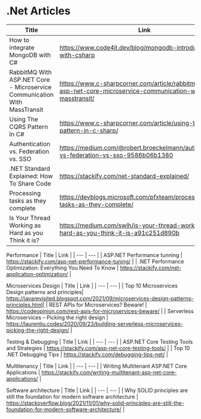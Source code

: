 # .Net Articles

| Title | Link |
| --- | --- |
| How to integrate MongoDB with C# | https://www.code4it.dev/blog/mongodb-introduction-with-csharp |
| RabbitMQ With ASP.NET Core - Microservice Communication With MassTransit | https://www.c-sharpcorner.com/article/rabbitmq-with-asp-net-core-microservice-communication-with-masstransit/ |
| Using The CQRS Pattern In C# | https://www.c-sharpcorner.com/article/using-the-cqrs-pattern-in-c-sharp/ |
| Authentication vs. Federation vs. SSO | https://medium.com/@robert.broeckelmann/authentication-vs-federation-vs-sso-9586b06b1380 |
| .NET Standard Explained: How To Share Code | https://stackify.com/net-standard-explained/ |
| Processing tasks as they complete | https://devblogs.microsoft.com/pfxteam/processing-tasks-as-they-complete/ |
| Is Your Thread Working as Hard as you Think it is? | https://medium.com/swlh/is-your-thread-working-as-hard-as-you-think-it-is-a91c251d890b |

Performance
| Title | Link |
| --- | --- |
| ASP.NET Performance tunning | https://stackify.com/asp-net-performance-tuning/ |
| .NET Performance Optimization: Everything You Need To Know | https://stackify.com/net-application-optimization/ |

Microservices Design
| Title | Link |
| --- | --- |
| Top 10 Microservices Design patterns and principles| https://javarevisited.blogspot.com/2021/09/microservices-design-patterns-principles.html|
| REST APIs for Microservices? Beware! | https://codeopinion.com/rest-apis-for-microservices-beware/ |
| Serverless Microservices – Picking the right design | https://laurentiu.codes/2020/09/23/building-serverless-microservices-picking-the-right-design/ |

Testing & Debugging
| Title | Link |
| --- | --- |
| ASP.NET Core Testing Tools and Strategies | https://stackify.com/asp-net-core-testing-tools/ |
| Top 10 .NET Debugging Tips | https://stackify.com/debugging-tips-net/ |

Multitenancy
| Title | Link |
| --- | --- |
| Writing Multitenant ASP.NET Core Applications | https://stackify.com/writing-multitenant-asp-net-core-applications/ |

Software architecture
| Title | Link |
| --- | --- |
| Why SOLID principles are still the foundation for modern software architecture | https://stackoverflow.blog/2021/11/01/why-solid-principles-are-still-the-foundation-for-modern-software-architecture/ |

